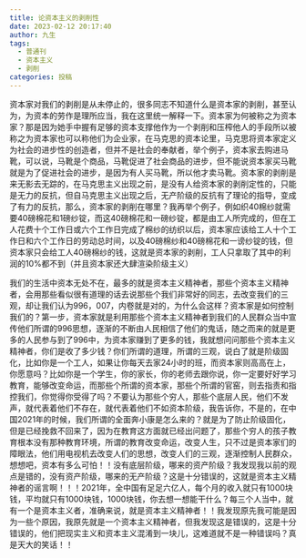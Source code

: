 ```yaml
---
title: 论资本主义的剥削性
date: 2023-02-12 20:17:40
author: 九生
tags:
  - 普通刊
  - 资本主义
  - 剥削
categories: 投稿
---
```


​	资本家对我们的剥削是从未停止的，很多同志不知道什么是资本家的剥削，甚至认为，为资本的劳作是理所应当，我在这里统一解释一下。资本家为何被称之为资本家？那是因为她手中握有足够的资本支撑他作为一个剥削和压榨他人的手段所以被称之为资本家也可以称他们为企业家，在马克思的资本论里，马克思将资本家定义为社会的进步性的创造者，但并不是社会的奉献者，举个例子，资本家去购进马靴，可以说，马靴是个商品，马靴促进了社会商品的进步，但不能说资本家买马靴就是为了促进社会的进步，是因为有人买马靴，所以他才卖马靴。资本家的剥削是来无影去无踪的，在马克思主义出现之前，是没有人给资本家的剥削定性的，只能是无力的反抗，但自马克思主义出现之后，无产阶级的反抗有了理论的指导，变成了有力的反抗，那么，资本家的剥削在哪里？我再举个例子，例如织40棉纱就需要40磅棉花和1磅纱锭，而这40磅棉花和一磅纱锭，都是由工人所完成的，但在工人花费十个工作日或六个工作日完成了棉纱的纺织以后，资本家应该给工人十个工作日和六个工作日的劳动总时间，以及40磅棉纱和40磅棉花和一谤纱锭的钱，但资本家只会给工人40磅棉纱的钱，这就是资本家的剥削，工人只拿取了其中的利润的10%都不到（并且资本家还大肆渲染阶级主义）

​	我们的生活中资本无处不在，最多的就是资本主义精神者，那些个资本主义精神者，会用那些看似很有道理的话去说那些个我们非常好的同志，去改变我们的三观，却让我们认为996，007，内卷就是对的，为什么会这样？资本家是如何控制我们的？第一步，资本家就是利用那些个资本主义精神者到我们的人民群众当中宣传他们所谓的996思想，逐渐的不断由人民相信了他们的鬼话，随之而来的就是更多的人民参与到了996中，为资本家赚到了更多的钱，我就想问问那些个资本主义精神者，你们是收了多少钱？你们所谓的道理，所谓的三观，说白了就是阶级固化，比如你是一个工人，如果让你每天去家24小时的班，而资本家则高高在上，你愿意吗？比如你是一个学生，你的家长，你的老师去跟你说，你一定要好好学习教育，能够改变命运，而那些个所谓的资本家，那些个所谓的官窑，则去指责和指控我们，你觉得你受得了吗？不要认为那些个穷人，那些个底层人民，他们不发声，就代表着他们不存在，就代表着他们不如资本阶级，我告诉你，不是的，在中国2021年的时候，我们所谓的全面奔小康是怎么来的？就是为了防止阶级固化，但是已经挽救不回来了，因为在教育这方面就已经出问题了，那些个穷人的孩子教育根本没有那种教育环境，所谓的教育改变命运，改变人生，只不过是资本家们的障眼法，他们用电视机去改变人们的思想，改变人们的三观，逐渐控制人民群众，想想吧，资本有多么可怕！！没有底层阶级，哪来的资产阶级？我发现我以前的观点是错的，没有资产阶级，哪来的无产阶级？这是十分错误的，这就是资本主义精神者的谣言啊！！！2021年，全中国有足足六亿人，每个月的收入就只有1000块钱，平均就只有1000块钱，1000块钱，你去想一想能干什么？每三个人当中，就有一个是资本主义者，准确来说，就是资本主义精神者！！我发现原先我可能是因为一些个原因，我原先就是一个资本主义精神者，但我发现这是错误的，这是十分错误的，他们把现实主义和资本主义混淆到一块儿，这难道就不是一种错误吗？真是天大的笑话！！
